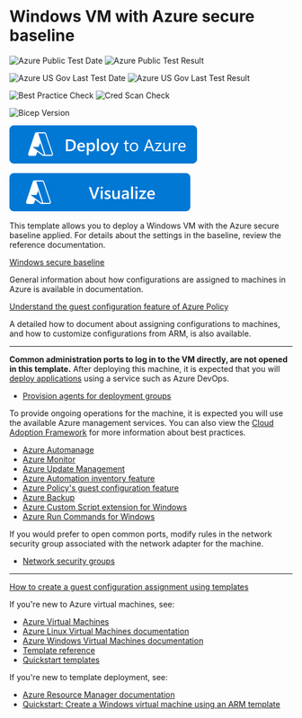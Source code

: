 # Windows VM with Azure secure baseline

![Azure Public Test Date](https://azurequickstartsservice.blob.core.windows.net/badges/quickstarts/microsoft.compute/vm-windows-baseline/PublicLastTestDate.svg)
![Azure Public Test Result](https://azurequickstartsservice.blob.core.windows.net/badges/quickstarts/microsoft.compute/vm-windows-baseline/PublicDeployment.svg)

![Azure US Gov Last Test Date](https://azurequickstartsservice.blob.core.windows.net/badges/quickstarts/microsoft.compute/vm-windows-baseline/FairfaxLastTestDate.svg)
![Azure US Gov Last Test Result](https://azurequickstartsservice.blob.core.windows.net/badges/quickstarts/microsoft.compute/vm-windows-baseline/FairfaxDeployment.svg)

![Best Practice Check](https://azurequickstartsservice.blob.core.windows.net/badges/quickstarts/microsoft.compute/vm-windows-baseline/BestPracticeResult.svg)
![Cred Scan Check](https://azurequickstartsservice.blob.core.windows.net/badges/quickstarts/microsoft.compute/vm-windows-baseline/CredScanResult.svg)

![Bicep Version](https://azurequickstartsservice.blob.core.windows.net/badges/quickstarts/microsoft.compute/vm-windows-baseline/BicepVersion.svg)

[![Deploy To Azure](https://raw.githubusercontent.com/Azure/azure-quickstart-templates/master/1-CONTRIBUTION-GUIDE/images/deploytoazure.svg?sanitize=true)](https://portal.azure.com/#create/Microsoft.Template/uri/https%3A%2F%2Fraw.githubusercontent.com%2FAzure%2Fazure-quickstart-templates%2Fmaster%2Fquickstarts%2Fmicrosoft.compute%2Fvm-windows-baseline%2Fazuredeploy.json)

[![Visualize](https://raw.githubusercontent.com/Azure/azure-quickstart-templates/master/1-CONTRIBUTION-GUIDE/images/visualizebutton.svg?sanitize=true)](http://armviz.io/#/?load=https%3A%2F%2Fraw.githubusercontent.com%2FAzure%2Fazure-quickstart-templates%2Fmaster%2Fquickstarts%2Fmicrosoft.compute%2Fvm-windows-baseline%2Fazuredeploy.json)   

This template allows you to deploy a Windows VM with the Azure secure baseline applied. For details about the settings in the baseline,
review the reference documentation.

[Windows secure baseline](https://docs.microsoft.com/en-us/azure/governance/policy/samples/guest-configuration-baseline-windows)

General information about how configurations are assigned to machines in Azure is available in documentation.

[Understand the guest configuration feature of Azure Policy](https://docs.microsoft.com/en-us/azure/governance/policy/concepts/guest-configuration)

A detailed how to document about assigning configurations to machines, and how to customize configurations from ARM,
is also available.

---

**Common administration ports to log in to the VM directly, are not opened in this template.**
After deploying this machine, it is expected that you will
[deploy applications](https://docs.microsoft.com/azure/devops/pipelines/release/deployment-groups/deploying-azure-vms-deployment-groups)
using a service such as Azure DevOps.

- [Provision agents for deployment groups](https://docs.microsoft.com/azure/devops/pipelines/release/deployment-groups/howto-provision-deployment-group-agents)

To provide ongoing operations for the machine, it is expected you will use the available
Azure management services. You can also view the
[Cloud Adoption Framework](https://docs.microsoft.com/azure/cloud-adoption-framework/manage/azure-server-management/)
for more information about best practices.

- [Azure Automanage](https://docs.microsoft.com/azure/automanage/automanage-virtual-machines)
- [Azure Monitor](https://docs.microsoft.com/azure/azure-monitor/)
- [Azure Update Management](https://docs.microsoft.com/azure/automation/update-management/overview)
- [Azure Automation inventory feature](https://docs.microsoft.com/azure/automation/change-tracking/manage-inventory-vms)
- [Azure Policy's guest configuration feature](https://docs.microsoft.com/azure/governance/policy/concepts/guest-configuration)
- [Azure Backup](https://docs.microsoft.com/azure/backup/)
- [Azure Custom Script extension for Windows](https://docs.microsoft.com/azure/virtual-machines/extensions/custom-script-windows)
- [Azure Run Commands for Windows](https://docs.microsoft.com/azure/virtual-machines/windows/run-command)

If you would prefer to open common ports, modify rules in the network security group
associated with the network adapter for the machine.

- [Network security groups](https://docs.microsoft.com/azure/virtual-network/network-security-groups-overview)

---

[How to create a guest configuration assignment using templates](https://docs.microsoft.com/en-us/azure/governance/policy/how-to/guest-configuration-create-assignment)

If you're new to Azure virtual machines, see:

- [Azure Virtual Machines](https://azure.microsoft.com/services/virtual-machines/)
- [Azure Linux Virtual Machines documentation](https://docs.microsoft.com/azure/virtual-machines/linux/)
- [Azure Windows Virtual Machines documentation](https://docs.microsoft.com/azure/virtual-machines/windows/)
- [Template reference](https://docs.microsoft.com/azure/templates/microsoft.compute/allversions)
- [Quickstart templates](https://azure.microsoft.com/resources/templates/?resourceType=Microsoft.Compute&pageNumber=1&sort=Popular)

If you're new to template deployment, see:

- [Azure Resource Manager documentation](https://docs.microsoft.com/azure/azure-resource-manager/)
- [Quickstart: Create a Windows virtual machine using an ARM template](https://docs.microsoft.com/azure/virtual-machines/windows/quick-create-template)
